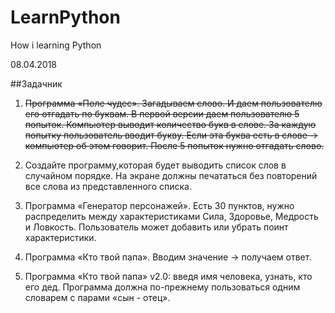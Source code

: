 # LearnPython
How i learning Python

08.04.2018

##Задачник

1. ~~Программа «Поле чудес». Загадываем слово. И даем пользователю его отгадать по буквам. В первой версии даем пользователю 5 попыток. Компьютер выводит количество букв в слове. За каждую попытку пользователь вводит букву. Если эта буква есть в слове → компьютер об этом говорит. После 5 попыток нужно отгадать слово.~~

2. Создайте программу,которая будет выводить список слов в случайном порядке. На экране должны печататься без повторений все слова из представленного списка.

3. Программа «Генератор персонажей». Есть 30 пунктов, нужно распределить между характеристиками Сила, Здоровье, Медрость и Ловкость. Пользователь может добавить или убрать поинт характеристики.

4. Программа «Кто твой папа». Вводим значение → получаем ответ.

5. Программа «Кто твой папа» v2.0: введя имя человека, узнать, кто его дед. Программа должна по-прежнему пользоваться одним словарем с парами «сын - отец».
